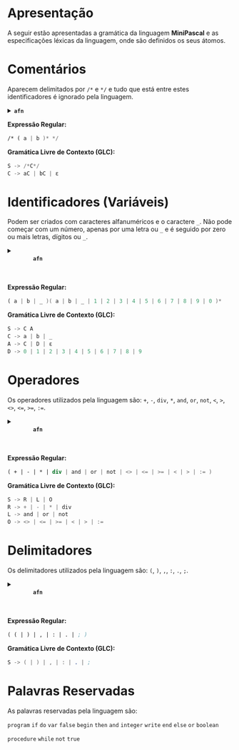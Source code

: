 # Apresentação
A seguir estão apresentadas a gramática da linguagem **MiniPascal** e as especificações léxicas da linguagem, onde são definidos os seus átomos.

# Comentários
Aparecem delimitados por `/*` e `*/` e tudo que está entre estes identificadores é ignorado pela linguagem.

<details>
<summary>
    <code><b>afn</b></code>
</summary>

![image.png](./afn/comments.png)

</details>  

**Expressão Regular:**

```nasm
/* ( a | b )* */
```

**Gramática Livre de Contexto (GLC):**

```nasm
S -> /*C*/
C -> aC | bC | ε
```

# Identificadores (Variáveis)
Podem ser criados com caracteres alfanuméricos e o caractere `_`. Não pode começar com um número, apenas por uma letra ou `_`  e é seguido por zero ou mais letras, dígitos ou `_`.

<details>
<summary>
    <code>
        <b>afn</b>
    </code>
</summary>

![image.png](./afn/variables.png)

</details> 
<br>

**Expressão Regular:**

```nasm
( a | b | _ )( a | b | _ | 1 | 2 | 3 | 4 | 5 | 6 | 7 | 8 | 9 | 0 )*
```

**Gramática Livre de Contexto (GLC):**

```nasm
S -> C A
C -> a | b | _
A -> C | D | ε
D -> 0 | 1 | 2 | 3 | 4 | 5 | 6 | 7 | 8 | 9
```

# Operadores
Os operadores utilizados pela linguagem são: `+`, `-`, `div`, `*`, `and`, `or`, `not`, `<`, `>`, `<>`, `<=`, `>=`, `:=`.

<details>
<summary>
    <code>
        <b>afn</b>
    </code>
</summary>

![image.png](./afn/operators.png)

</details> 
<br>

**Expressão Regular:**

```nasm
( + | - | * | div | and | or | not | <> | <= | >= | < | > | := )
```

**Gramática Livre de Contexto (GLC):**

```nasm
S -> R | L | O
R -> + | - | * | div
L -> and | or | not
O -> <> | <= | >= | < | > | :=
```

# Delimitadores
Os delimitadores utilizados pela linguagem são: `(`, `)`, `,`, `:`, `.`, `;`.

<details>
<summary>
    <code>
        <b>afn</b>
    </code>
</summary>

![image.png](./afn/delimiters.png)

</details> 
<br>

**Expressão Regular:**

```nasm
( ( | ) | , | : | . | ; )
```

**Gramática Livre de Contexto (GLC):**

```nasm
S -> ( | ) | , | : | . | ;
```


# Palavras Reservadas

As palavras reservadas pela linguagem são:

`program` `if` `do` `var` `false` `begin` `then` `and` `integer` `write` `end` `else` `or` `boolean` 

`procedure` `while` `not` `true`
